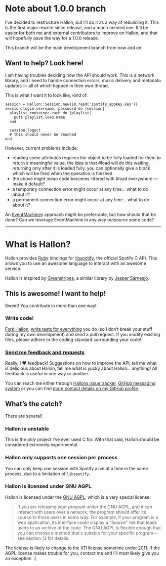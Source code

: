 Note about 1.0.0 branch
=======================
I’ve decided to restructure Hallon, but I’ll do it as a way of rebuilding it. This is the first major rewrite since release, and a much needed one. It’ll be easier for both me and external contributors to improve on Hallon, and that will hopefully pave the way for a 1.0.0 release.

This branch will be the main development branch from now and on.

Want to help? Look here!
------------------------
I am having troubles deciding how the API should work. This is a network library, and I need to handle connection errors, music delivery and metadata updates — all of which happen in their own thread.

This is what I want it to look like, kind of:

    session = Hallon::Session.new(IO.read('spotify_appkey.key'))
    session.login username, password do |session|
      playlist_container.each do |playlist|
        puts playlist.load.name
      end
    
      session.logout
      # this should never be reached
    end

However, current problems include:

- reading some attributes requires the object to be fully loaded for them to return a meaningful value. the idea is that #load will do this waiting, returning only after it is loaded fully. you can optionally give a block which will be fired when the operation is finished.
- the above might mean code becomes littered with #load everywhere — make it default?
- a temporary connection error might occur at any time… what to do about it?
- a permanent connection error might occur at any time… what to do about it?

An [EventMachine][]y approach might be preferrable, but how should that be done? Can we leverage EventMachine in any way outsource some code?

[EventMachine]: https://github.com/eventmachine/eventmachine

---

What is Hallon?
===============
Hallon provides [Ruby][] bindings for [libspotify][], the official Spotify C API. This allows you to use an awesome language to interact with an awesome service.

Hallon is inspired by [Greenstripes][], a similar library by [Jesper Särnesjö][].

This is awesome! I want to help!
--------------------------------
Sweet! You contribute in more than one way!

### Write code!
[Fork Hallon](http://github.com/Burgestrand/Hallon), [write tests for everything](http://relishapp.com/rspec) you do (so I don’t break your stuff during my own development) and send a pull request. If you modify existing files, please adhere to the coding standard surrounding your code!

### [Send me feedback and requests](http://github.com/Burgestrand/Hallon/issues)
Really, I ❤ feedback! Suggestions on how to improve the API, tell me what is delicious about Hallon, tell me what is yucky about Hallon… anything! All feedback is useful in one way or another.

You can reach me either through [Hallons issue tracker](http://github.com/Burgestrand/Hallon/issues), [GitHub messaging system](http://github.com/inbox/new/Burgestrand) or you can find [more contact details on my GitHub profile](http://github.com/Burgestrand).

## What’s the catch?
There are several!

### Hallon is unstable
This is *the only* project I’ve ever used C for. With that said, Hallon should be considered extremely experimental.

### Hallon only supports one session per process
You can only keep one session with Spotify alive at a time in the same process, due to a limitation of `libspotify`.

### Hallon is licensed under GNU AGPL
Hallon is licensed under the [GNU AGPL](http://www.gnu.org/licenses/agpl-3.0.html), which is a very special license:
> If you are releasing your program under the GNU AGPL, and it can interact with users over a network, the program should offer its source to those users in some way. For example, if your program is a web application, its interface could display a “Source” link that leads users to an archive of the code. The GNU AGPL is flexible enough that you can choose a method that's suitable for your specific program—see section 13 for details.

The license is likely to change to the X11 license sometime under 2011. If the AGPL license makes trouble for you, contact me and I’ll most likely give you an exception. :)

[Ruby]: http://www.ruby-lang.org/en/
[libspotify]: http://developer.spotify.com/en/libspotify/overview/
[Greenstripes]: http://github.com/sarnesjo/greenstripes
[Jesper Särnesjö]: http://jesper.sarnesjo.org/